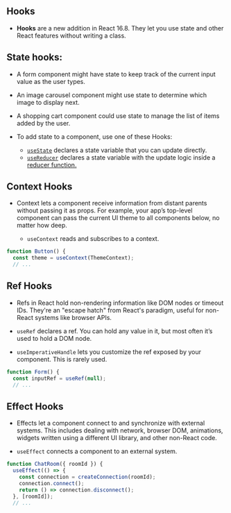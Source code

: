 ## Hooks

- **Hooks** are a new addition in React 16.8. They let you use state and other React features without writing a class.

## State hooks:

- A form component might have state to keep track of the current input value as the user types.
- An image carousel component might use state to determine which image to display next.
- A shopping cart component could use state to manage the list of items added by the user.

- To add state to a component, use one of these Hooks:

  - [`useState`](https://react.dev/reference/react/useState) declares a state variable that you can update directly.
  - [`useReducer`](https://react.dev/reference/react/useReducer) declares a state variable with the update logic inside a [reducer function.](https://react.dev/learn/extracting-state-logic-into-a-reducer)

## Context Hooks

- Context lets a component receive information from distant parents without passing it as props. For example, your app’s top-level component can pass the current UI theme to all components below, no matter how deep.

  - `useContext` reads and subscribes to a context.

```jsx
function Button() {
  const theme = useContext(ThemeContext);
  // ...
```

## Ref Hooks

- Refs in React hold non-rendering information like DOM nodes or timeout IDs. They're an "escape hatch" from React's paradigm, useful for non-React systems like browser APIs.

- `useRef` declares a ref. You can hold any value in it, but most often it’s used to hold a DOM node.

- `useImperativeHandle` lets you customize the ref exposed by your component. This is rarely used.

```jsx
function Form() {
  const inputRef = useRef(null);
  // ...

```

## Effect Hooks

- Effects let a component connect to and synchronize with external systems. This includes dealing with network, browser DOM, animations, widgets written using a different UI library, and other non-React code.

- `useEffect` connects a component to an external system.

```jsx
function ChatRoom({ roomId }) {
  useEffect(() => {
    const connection = createConnection(roomId);
    connection.connect();
    return () => connection.disconnect();
  }, [roomId]);
  // ...
```
